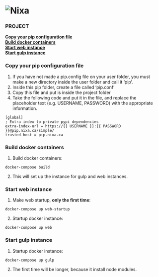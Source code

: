 # ![Nixa](https://nixaca.s3.amazonaws.com/static/nixa2/images/logo-nixa.png)

### PROJECT
**[Copy your pip configuration file](#markdown-header-copy-your-pip-configuration-file)**      
**[Build docker containers](#markdown-header-build-docker-containers)**          
**[Start web instance](#markdown-header-start-web-instance)**          
**[Start gulp instance](#markdown-header-start-gulp-instance)**          


### Copy your pip configuration file
1. If you have not made a pip.config file on your user folder, you must make a new directory inside the user folder and call it ‘pip’. 
2. Inside this pip folder, create a file called ‘pip.conf’
3. Copy this file and put is inside the project folder
4. Take the following code and put it in the file, and replace the placeholder text (e.g. USERNAME, PASSWORD) with the appropriate information.
~~~~
[global]
; Extra index to private pypi dependencies
extra-index-url = https://{{ USERNAME }}:{{ PASSWORD }}@pip.nixa.ca/simple/
trusted-host = pip.nixa.ca
~~~~

### Build docker containers
1. Build docker containers: 
~~~~
docker-compose build
~~~~
2. This will set up the instance for gulp and web instances.

### Start web instance
1. Make web startup, **only the first time**:
~~~~
docker-compose up web-startup
~~~~
2. Startup docker instance:
~~~~
docker-compose up web
~~~~

### Start gulp instance
1. Startup docker instance:
~~~~
docker-compose up gulp
~~~~
2. The first time will be longer, because it install node modules.